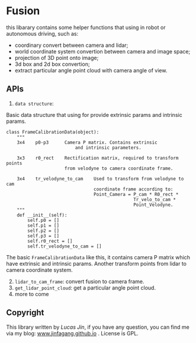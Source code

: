 # Fusion

this libarary contains some helper functions that using in robot or autonomous driving, such as:

- coordinary convert between camera and lidar;
- world coordinate system convertion between camera and image space;
- projection of 3D point onto image;
- 3d box and 2d box convertion;
- extract particular angle point cloud with camera angle of view.


## APIs

1. `data structure`:

Basic data structure that using for provide extrinsic params and intrinsic params. 

```
class FrameCalibrationData(object):
    """
    3x4    p0-p3      Camera P matrix. Contains extrinsic
                          and intrinsic parameters.

    3x3    r0_rect    Rectification matrix, required to transform points
                      from velodyne to camera coordinate frame.

    3x4    tr_velodyne_to_cam    Used to transform from velodyne to cam
                                 coordinate frame according to:
                                 Point_Camera = P_cam * R0_rect *
                                                Tr_velo_to_cam *
                                                Point_Velodyne.
    """
    def __init__(self):
        self.p0 = []
        self.p1 = []
        self.p2 = []
        self.p3 = []
        self.r0_rect = []
        self.tr_velodyne_to_cam = []
```

The basic `FrameCalibrationData` like this, it contains camera P matrix which have extrinsic and intrinsic params. Another transform points from lidar to camera coordinate system.


2. `lidar_to_cam_frame`: convert fusion to camera frame.
3. `get_lidar_point_cloud`: get a particular angle point cloud.
4. more to come



## Copyright

This library written by *Lucas Jin*, if you have any question, you can find me via my blog: www.jinfagang.github.io . License is GPL.
